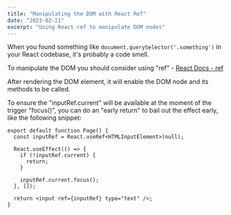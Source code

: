 ```yaml
---
title: "Manipulating the DOM with React Ref"
date: "2023-02-21"
excerpt: "Using React ref to manipulate DOM nodes"
---
```


When you found something like `document.querySelector('.something')` in your React codebase, it's probably a code smell.

To manipulate the DOM you should consider using "ref" - [React Docs - ref](https://beta.reactjs.org/reference/react/useRef#manipulating-the-dom-with-a-ref)

After rendering the DOM element, it will enable the DOM node and its methods to be called.

To ensure the "inputRef.current" will be available at the moment of the trigger "focus()", you can do an "early return" to bail out the effect early, like the following snippet:

```tsx
export default function Page() {
  const inputRef = React.useRef<HTMLInputElement>(null);

  React.useEffect(() => {
    if (!inputRef.current) {
      return;
    }

    inputRef.current.focus();
  }, []);

  return <input ref={inputRef} type="text" />;
}
```

